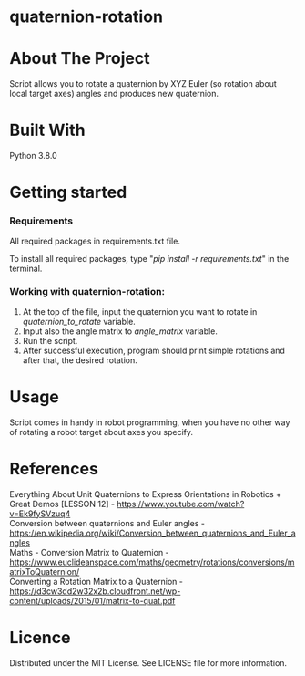 # quaternion-rotation

# About The Project
Script allows you to rotate a quaternion by XYZ Euler (so rotation about local target axes) angles and produces new quaternion.

# Built With
Python 3.8.0

# Getting started
### Requirements

All required packages in requirements.txt file.

To install all required packages, type "_pip install -r requirements.txt_" in the terminal.

### Working with quaternion-rotation:
1. At the top of the file, input the quaternion you want to rotate in *quaternion_to_rotate* variable.
2. Input also the angle matrix to *angle_matrix* variable.
3. Run the script.
4. After successful execution, program should print simple rotations and after that, the desired rotation.

# Usage
Script comes in handy in robot programming, when you have no other way of rotating a robot target about axes you specify.

# References
Everything About Unit Quaternions to Express Orientations in Robotics + Great Demos [LESSON 12] - https://www.youtube.com/watch?v=Ek9fySVzuq4  
Conversion between quaternions and Euler angles - https://en.wikipedia.org/wiki/Conversion_between_quaternions_and_Euler_angles  
Maths - Conversion Matrix to Quaternion - https://www.euclideanspace.com/maths/geometry/rotations/conversions/matrixToQuaternion/  
Converting a Rotation Matrix to a Quaternion - https://d3cw3dd2w32x2b.cloudfront.net/wp-content/uploads/2015/01/matrix-to-quat.pdf  

# Licence
Distributed under the MIT License. See LICENSE file for more information.
